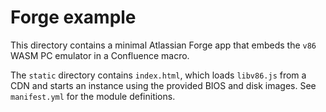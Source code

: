 # Forge example

This directory contains a minimal Atlassian Forge app that embeds the `v86` WASM PC emulator in a Confluence macro.

The `static` directory contains `index.html`, which loads `libv86.js` from a CDN and starts an instance using the provided BIOS and disk images. See `manifest.yml` for the module definitions.

